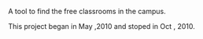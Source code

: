 A tool to find the free classrooms in the campus.

This project began in May ,2010 and stoped  in Oct , 2010.
